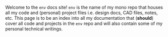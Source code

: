 Welcome to the `env` docs site! `env` is the name of my mono repo that houses all my 
code and (personal) project files i.e. design docs, CAD files, notes, etc. This
page is to be an index into all my documentation that (**should**) cover all
code and projects in the `env` repo and will also contain some of my personal technical
writings.
